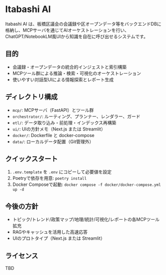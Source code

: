 # Itabashi AI

Itabashi AI は、板橋区議会の会議録や区オープンデータ等をバックエンドDBに格納し、MCPサーバを通じてAIオーケストレーションを行い、ChatGPT/NotebookLM風UIから知識を自在に呼び出せるシステムです。

## 目的
- 会議録・オープンデータの統合的インジェストと索引構築
- MCPツール群による推論・検索・可視化のオーケストレーション
- 使いやすい対話型UIによる情報探索とレポート生成

## ディレクトリ構成
- `mcp/`: MCPサーバ（FastAPI）とツール群
- `orchestrator/`: ルーティング、プランナー、レンダラー、ガード
- `etl/`: データ取り込み・前処理・インデックス再構築
- `ui/`: UIの方針メモ（Next.js または Streamlit）
- `docker/`: Dockerfile と docker-compose
- `data/`: ローカルデータ配置（Git管理外）

## クイックスタート
1. `.env.template` を `.env` にコピーして必要値を設定
2. Poetryで依存を用意: `poetry install`
3. Docker Composeで起動: `docker compose -f docker/docker-compose.yml up -d`

## 今後の方針
- トピック/トレンド/政策マップ/地理/統計/可視化/レポートの各MCPツール拡充
- RAGやキャッシュを活用した高速応答
- UIのプロトタイプ（Next.js または Streamlit）

## ライセンス
TBD


